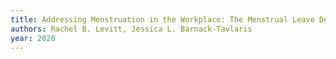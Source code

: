 ```yaml
---
title: Addressing Menstruation in the Workplace: The Menstrual Leave Debate
authors: Rachel B. Levitt, Jessica L. Barnack-Tavlaris
year: 2020
---
```


